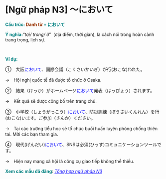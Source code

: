 # [Ngữ pháp N3] ～において
<div class="entry-content">
<p><span style="color: #008080;"><strong>Cấu trúc: <span style="color: #993300;">Danh từ</span> + において</strong></span></p>
<p><span style="color: #008080;"><strong>Ý nghĩa:</strong></span>“<em>tại/ trong/ ở</em>”  (địa điểm, thời gian), là cách nói trong hoàn cảnh trang trọng, lịch sự.</p>

<br/>
</p>
<p><strong><span style="color: #008080;">Ví dụ:</span></strong></p>
<p>①　大阪<span style="color: #0000ff;">において</span>、国際会議（こくさいかいぎ）が行(おこな)われた。</p>
<p>→　Hội nghị quốc tế đã được tổ chức ở Osaka.</p>
<p>②　結果（けっか）がホームページ<span style="color: #0000ff;">において</span>発表（はっぴょう）されます。</p>
<p>→　Kết quả sẽ được công bố trên trang chủ.</p>
<p>③　小学校（しょうがっこう）<span style="color: #0000ff;">において</span>、防災訓練（ぼうさいくんれん）を行(おこな)います。ご参加（さんか）ください。</p>
<p>→　Tại các trường tiểu học sẽ tổ chức buổi huấn luyện phòng chống thiên tai. Mời các bạn tham gia.</p>
<p>④　現代(げんだい)<span style="color: #0000ff;">において</span>、SNSは必須(ひっす)コミュニケーションツールです。</p>
<p>→　Hiện nay mạng xã hội là công cụ giao tiếp không thể thiếu.</p>
<p><strong><span style="color: #008080;">Xem các mẫu đã đăng</span></strong>: <span style="color: #0000ff;"><em><a href="https://bikae.net/ngu-phap/tong-hop-ngu-phap-n3/" style="color: #0000ff;" target="_blank">Tổng hợp ngữ pháp N3</a></em></span></p>

</div>